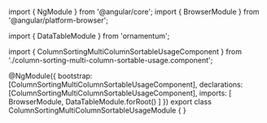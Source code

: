 import { NgModule } from '@angular/core';
import { BrowserModule } from '@angular/platform-browser';

import { DataTableModule } from 'ornamentum';

import { ColumnSortingMultiColumnSortableUsageComponent } from './column-sorting-multi-column-sortable-usage.component';

@NgModule({
  bootstrap: [ColumnSortingMultiColumnSortableUsageComponent],
  declarations: [ColumnSortingMultiColumnSortableUsageComponent],
  imports: [
      BrowserModule, 
      DataTableModule.forRoot()
    ]
})
export class ColumnSortingMultiColumnSortableUsageModule {
}
